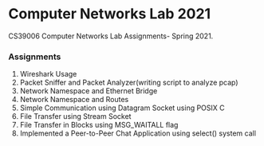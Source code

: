 # Computer Networks Lab 2021
CS39006 Computer Networks Lab Assignments- Spring 2021.

### Assignments
1. Wireshark Usage
2. Packet Sniffer and Packet Analyzer(writing script to analyze pcap)
3. Network Namespace and Ethernet Bridge
4. Network Namespace and Routes
5. Simple Communication using Datagram Socket using POSIX C
6. File Transfer using Stream Socket
7. File Transfer in Blocks using MSG_WAITALL flag
8. Implemented a Peer-to-Peer Chat Application using select() system call

